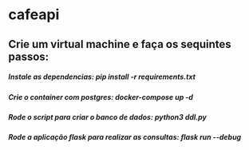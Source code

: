 # cafeapi

<h2>Crie um virtual machine e faça os sequintes passos:</h2>
<h5>Instale as dependencias: pip install -r requirements.txt </h5>
<h5>Crie o container com postgres: docker-compose up -d </h5>
<h5>Rode o script para criar o banco de dados: python3 ddl.py </h5>
<h5>Rode a aplicação flask para realizar as consultas: flask run --debug </h5>
